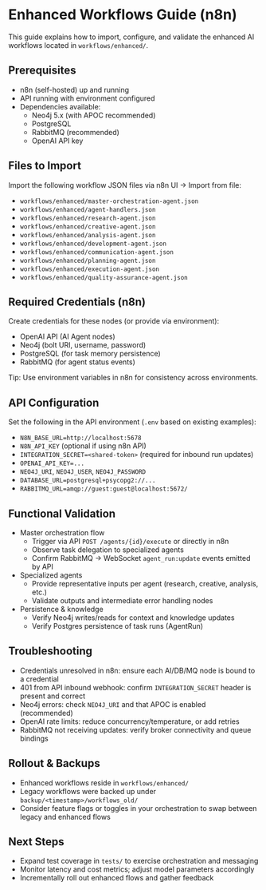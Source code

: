 # Enhanced Workflows Guide (n8n)

This guide explains how to import, configure, and validate the enhanced AI workflows located in `workflows/enhanced/`.

## Prerequisites

- n8n (self-hosted) up and running
- API running with environment configured
- Dependencies available:
  - Neo4j 5.x (with APOC recommended)
  - PostgreSQL
  - RabbitMQ (recommended)
  - OpenAI API key

## Files to Import

Import the following workflow JSON files via n8n UI → Import from file:

- `workflows/enhanced/master-orchestration-agent.json`
- `workflows/enhanced/agent-handlers.json`
- `workflows/enhanced/research-agent.json`
- `workflows/enhanced/creative-agent.json`
- `workflows/enhanced/analysis-agent.json`
- `workflows/enhanced/development-agent.json`
- `workflows/enhanced/communication-agent.json`
- `workflows/enhanced/planning-agent.json`
- `workflows/enhanced/execution-agent.json`
- `workflows/enhanced/quality-assurance-agent.json`

## Required Credentials (n8n)

Create credentials for these nodes (or provide via environment):

- OpenAI API (AI Agent nodes)
- Neo4j (bolt URI, username, password)
- PostgreSQL (for task memory persistence)
- RabbitMQ (for agent status events)

Tip: Use environment variables in n8n for consistency across environments.

## API Configuration

Set the following in the API environment (`.env` based on existing examples):

- `N8N_BASE_URL=http://localhost:5678`
- `N8N_API_KEY` (optional if using n8n API)
- `INTEGRATION_SECRET=<shared-token>` (required for inbound run updates)
- `OPENAI_API_KEY=...`
- `NEO4J_URI`, `NEO4J_USER`, `NEO4J_PASSWORD`
- `DATABASE_URL=postgresql+psycopg2://...`
- `RABBITMQ_URL=amqp://guest:guest@localhost:5672/`

## Functional Validation

- Master orchestration flow
  - Trigger via API `POST /agents/{id}/execute` or directly in n8n
  - Observe task delegation to specialized agents
  - Confirm RabbitMQ → WebSocket `agent_run:update` events emitted by API
- Specialized agents
  - Provide representative inputs per agent (research, creative, analysis, etc.)
  - Validate outputs and intermediate error handling nodes
- Persistence & knowledge
  - Verify Neo4j writes/reads for context and knowledge updates
  - Verify Postgres persistence of task runs (AgentRun)

## Troubleshooting

- Credentials unresolved in n8n: ensure each AI/DB/MQ node is bound to a credential
- 401 from API inbound webhook: confirm `INTEGRATION_SECRET` header is present and correct
- Neo4j errors: check `NEO4J_URI` and that APOC is enabled (recommended)
- OpenAI rate limits: reduce concurrency/temperature, or add retries
- RabbitMQ not receiving updates: verify broker connectivity and queue bindings

## Rollout & Backups

- Enhanced workflows reside in `workflows/enhanced/`
- Legacy workflows were backed up under `backup/<timestamp>/workflows_old/`
- Consider feature flags or toggles in your orchestration to swap between legacy and enhanced flows

## Next Steps

- Expand test coverage in `tests/` to exercise orchestration and messaging
- Monitor latency and cost metrics; adjust model parameters accordingly
- Incrementally roll out enhanced flows and gather feedback
